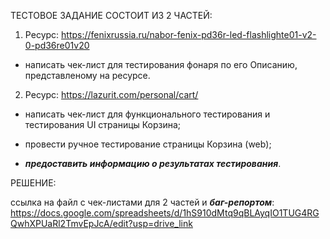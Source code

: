 ТЕСТОВОЕ ЗАДАНИЕ СОСТОИТ ИЗ 2 ЧАСТЕЙ:

1) Pесурс: https://fenixrussia.ru/nabor-fenix-pd36r-led-flashlighte01-v2-0-pd36re01v20

- написать чек-лист для тестирования фонаря по его Описанию, представленому на ресурсе.


2) Pесурс: https://lazurit.com/personal/cart/

- написать чек-лист для функционального тестирования и тестирования UI страницы Корзина;

- провести ручное тестирование страницы Корзина (web);

- __*предоставить информацию о результатах тестирования*__.


РЕШЕНИЕ:

ссылка на файл с чек-листами для 2 частей и __*баг-репортом*__: https://docs.google.com/spreadsheets/d/1hS910dMtq9qBLAyqIO1TUG4RGQwhXPUaRl2TmvEpJcA/edit?usp=drive_link
